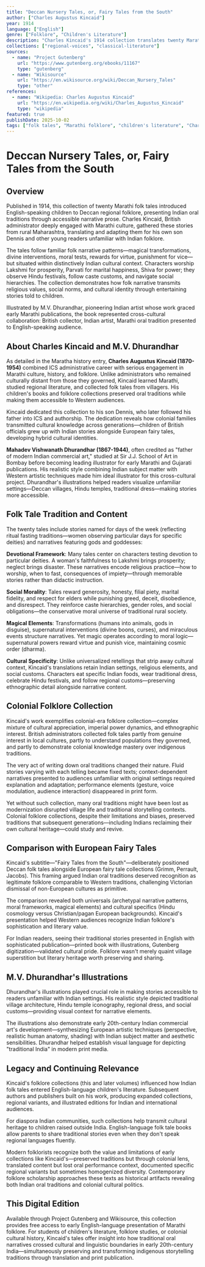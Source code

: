 ```yaml
---
title: "Deccan Nursery Tales, or, Fairy Tales from the South"
author: ["Charles Augustus Kincaid"]
year: 1914
language: ["English"]
genre: ["Folklore", "Children's Literature"]
description: "Charles Kincaid's 1914 collection translates twenty Marathi folk tales for English-speaking children, illustrated by M.V. Dhurandhar, preserving Maharashtra's oral tradition through adaptation. son Dennis, the collection represents early effort to present Indian folklore to Western children as legitimate fairy tale tradition comparable to European collections. The tales blend devotional elements (worship of Lakshmi, Parvati, Shiva) with folk narrative, revealing how religious and folkloric traditions intertwined in rural Indian storytelling."
collections: ["regional-voices", "classical-literature"]
sources:
  - name: "Project Gutenberg"
    url: "https://www.gutenberg.org/ebooks/11167"
    type: "gutenberg"
  - name: "Wikisource"
    url: "https://en.wikisource.org/wiki/Deccan_Nursery_Tales"
    type: "other"
references:
  - name: "Wikipedia: Charles Augustus Kincaid"
    url: "https://en.wikipedia.org/wiki/Charles_Augustus_Kincaid"
    type: "wikipedia"
featured: true
publishDate: 2025-10-02
tags: ["folk tales", "Marathi folklore", "children's literature", "Charles Kincaid", "Deccan", "Hindu mythology", "M.V. Dhurandhar", "oral tradition", "fairy tales", "Maharashtra"]
---
```


# Deccan Nursery Tales, or, Fairy Tales from the South

## Overview

Published in 1914, this collection of twenty Marathi folk tales introduced English-speaking children to Deccan regional folklore, presenting Indian oral traditions through accessible narrative prose. Charles Kincaid, British administrator deeply engaged with Marathi culture, gathered these stories from rural Maharashtra, translating and adapting them for his own son Dennis and other young readers unfamiliar with Indian folklore.

The tales follow familiar folk narrative patterns—magical transformations, divine interventions, moral tests, rewards for virtue, punishment for vice—but situated within distinctively Indian cultural context. Characters worship Lakshmi for prosperity, Parvati for marital happiness, Shiva for power; they observe Hindu festivals, follow caste customs, and navigate social hierarchies. The collection demonstrates how folk narrative transmits religious values, social norms, and cultural identity through entertaining stories told to children.

Illustrated by M.V. Dhurandhar, pioneering Indian artist whose work graced early Marathi publications, the book represented cross-cultural collaboration: British collector, Indian artist, Marathi oral tradition presented to English-speaking audience.

## About Charles Kincaid and M.V. Dhurandhar

As detailed in the Maratha history entry, **Charles Augustus Kincaid (1870-1954)** combined ICS administrative career with serious engagement in Marathi culture, history, and folklore. Unlike administrators who remained culturally distant from those they governed, Kincaid learned Marathi, studied regional literature, and collected folk tales from villagers. His children's books and folklore collections preserved oral traditions while making them accessible to Western audiences.

Kincaid dedicated this collection to his son Dennis, who later followed his father into ICS and authorship. The dedication reveals how colonial families transmitted cultural knowledge across generations—children of British officials grew up with Indian stories alongside European fairy tales, developing hybrid cultural identities.

**Mahadev Vishwanath Dhurandhar (1867-1944)**, often credited as "father of modern Indian commercial art," studied at Sir J.J. School of Art in Bombay before becoming leading illustrator for early Marathi and Gujarati publications. His realistic style combining Indian subject matter with Western artistic techniques made him ideal illustrator for this cross-cultural project. Dhurandhar's illustrations helped readers visualize unfamiliar settings—Deccan villages, Hindu temples, traditional dress—making stories more accessible.

## Folk Tale Tradition and Content

The twenty tales include stories named for days of the week (reflecting ritual fasting traditions—women observing particular days for specific deities) and narratives featuring gods and goddesses:

**Devotional Framework**: Many tales center on characters testing devotion to particular deities. A woman's faithfulness to Lakshmi brings prosperity; neglect brings disaster. These narratives encode religious practice—how to worship, when to fast, consequences of impiety—through memorable stories rather than didactic instruction.

**Social Morality**: Tales reward generosity, honesty, filial piety, marital fidelity, and respect for elders while punishing greed, deceit, disobedience, and disrespect. They reinforce caste hierarchies, gender roles, and social obligations—the conservative moral universe of traditional rural society.

**Magical Elements**: Transformations (humans into animals, gods in disguise), supernatural interventions (divine boons, curses), and miraculous events structure narratives. Yet magic operates according to moral logic—supernatural powers reward virtue and punish vice, maintaining cosmic order (dharma).

**Cultural Specificity**: Unlike universalized retellings that strip away cultural context, Kincaid's translations retain Indian settings, religious elements, and social customs. Characters eat specific Indian foods, wear traditional dress, celebrate Hindu festivals, and follow regional customs—preserving ethnographic detail alongside narrative content.

## Colonial Folklore Collection

Kincaid's work exemplifies colonial-era folklore collection—complex mixture of cultural appreciation, imperial power dynamics, and ethnographic interest. British administrators collected folk tales partly from genuine interest in local cultures, partly to understand populations they governed, and partly to demonstrate colonial knowledge mastery over indigenous traditions.

The very act of writing down oral traditions changed their nature. Fluid stories varying with each telling became fixed texts; context-dependent narratives presented to audiences unfamiliar with original settings required explanation and adaptation; performance elements (gesture, voice modulation, audience interaction) disappeared in print form.

Yet without such collection, many oral traditions might have been lost as modernization disrupted village life and traditional storytelling contexts. Colonial folklore collections, despite their limitations and biases, preserved traditions that subsequent generations—including Indians reclaiming their own cultural heritage—could study and revive.

## Comparison with European Fairy Tales

Kincaid's subtitle—"Fairy Tales from the South"—deliberately positioned Deccan folk tales alongside European fairy tale collections (Grimm, Perrault, Jacobs). This framing argued Indian oral traditions deserved recognition as legitimate folklore comparable to Western traditions, challenging Victorian dismissal of non-European cultures as primitive.

The comparison revealed both universals (archetypal narrative patterns, moral frameworks, magical elements) and cultural specifics (Hindu cosmology versus Christian/pagan European backgrounds). Kincaid's presentation helped Western audiences recognize Indian folklore's sophistication and literary value.

For Indian readers, seeing their traditional stories presented in English with sophisticated publication—printed book with illustrations, Gutenberg digitization—validated cultural pride. Folklore wasn't merely quaint village superstition but literary heritage worth preserving and sharing.

## M.V. Dhurandhar's Illustrations

Dhurandhar's illustrations played crucial role in making stories accessible to readers unfamiliar with Indian settings. His realistic style depicted traditional village architecture, Hindu temple iconography, regional dress, and social customs—providing visual context for narrative elements.

The illustrations also demonstrate early 20th-century Indian commercial art's development—synthesizing European artistic techniques (perspective, realistic human anatomy, shading) with Indian subject matter and aesthetic sensibilities. Dhurandhar helped establish visual language for depicting "traditional India" in modern print media.

## Legacy and Continuing Relevance

Kincaid's folklore collections (this and later volumes) influenced how Indian folk tales entered English-language children's literature. Subsequent authors and publishers built on his work, producing expanded collections, regional variants, and illustrated editions for Indian and international audiences.

For diaspora Indian communities, such collections help transmit cultural heritage to children raised outside India. English-language folk tale books allow parents to share traditional stories even when they don't speak regional languages fluently.

Modern folklorists recognize both the value and limitations of early collections like Kincaid's—preserved traditions but through colonial lens, translated content but lost oral performance context, documented specific regional variants but sometimes homogenized diversity. Contemporary folklore scholarship approaches these texts as historical artifacts revealing both Indian oral traditions and colonial cultural politics.

## This Digital Edition

Available through Project Gutenberg and Wikisource, this collection provides free access to early English-language presentation of Marathi folklore. For students of children's literature, folklore studies, or colonial cultural history, Kincaid's tales offer insight into how traditional oral narratives crossed cultural and linguistic boundaries in early 20th-century India—simultaneously preserving and transforming indigenous storytelling traditions through translation and print publication.
